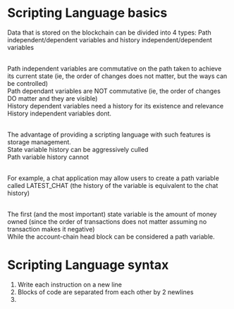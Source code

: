 # Scripting Language basics
Data that is stored on the blockchain can be divided into 4 types: Path independent/dependent variables and history independent/dependent variables <br /><br />

Path independent variables are commutative on the path taken to achieve its current state (ie, the order of changes does not matter, but the ways can be controlled)<br />
Path dependant variables are NOT commutative (ie, the order of changes DO matter and they are visible)<br />
History dependent variables need a history for its existence and relevance<br />
History independent variables dont.<br /><br />

The advantage of providing a scripting language with such features is storage management.<br/>
State variable history can be aggressively culled <br />
Path variable history cannot <br /><br />

For example, a chat application may allow users to create a path variable called LATEST_CHAT (the history of the variable is equivalent to the chat history)<br /><br />

The first (and the most important) state variable is the amount of money owned (since the order of transactions does not matter assuming no transaction makes it negative)<br />
While the account-chain head block can be considered a path variable.

# Scripting Language syntax
<ol>
<li /> Write each instruction on a new line
<li /> Blocks of code are separated from each other by 2 newlines
<li />
</ol>

